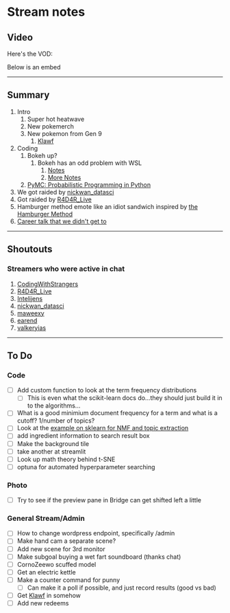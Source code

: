 # Stream notes

## Video

Here's the VOD:

Below is an embed

---

## Summary

1. Intro
   1. Super hot heatwave
   2. New pokemerch
   3. New pokemon from Gen 9
      1. [Klawf](https://bulbapedia.bulbagarden.net/wiki/File:Klawf.png)
2. Coding
   1. Bokeh up?
      1. Bokeh has an odd problem with WSL
         1. [Notes](https://stackoverflow.com/questions/62814002/start-this-command-cannot-be-run-due-to-the-error-the-system-cannot-find-the)
         2. [More Notes](https://stackoverflow.com/questions/66744219/jupyter-lab-networkerror-running-on-wsl2)
   2. [PyMC: Probabilistic Programming in Python](https://docs.pymc.io/en/v3/index.html)
3. We got raided by [nickwan_datasci](https://www.twitch.tv/nickwan_datasci)
4. Got raided by [R4D4R_Live](https://www.twitch.tv/R4D4R_Live)
5. Hamburger method emote like an idiot sandwich inspired by [the Hamburger Method](https://tacomacc.libguides.com/c.php?g=373176&p=2523552)
6. [Career talk that we didn't get to](https://www.reddit.com/r/datascience/comments/x7hh75/anyone_else_noticing_job_postings_are_saying_ds/)

---

## Shoutouts

### Streamers who were active in chat

1. [CodingWithStrangers](https://www.twitch.tv/codingwithstrangers)
2. [R4D4R_Live](https://www.twitch.tv/R4D4R_Live)
3. [Intelijens](https://www.twitch.tv/intelijens)
4. [nickwan_datasci](https://www.twitch.tv/nickwan_datasci)
5. [maweexy](https://www.twitch.tv/maweexy)
6. [earend](https://www.twitch.tv/earend)
7. [valkeryias](https://www.twitch.tv/valkeryias)

---

## To Do

### Code

- [ ] Add custom function to look at the term frequency distributions
  - [ ] This is even what the scikit-learn docs do...they should just build it in to the algorithms...
- [ ] What is a good minimium document frequency for a term and what is a cutoff? 1/number of topics?
- [ ] Look at the [example on sklearn for NMF and topic extraction](https://scikit-learn.org/stable/auto_examples/applications/plot_topics_extraction_with_nmf_lda.html#sphx-glr-auto-examples-applications-plot-topics-extraction-with-nmf-lda-py)
- [ ] add ingredient information to search result box
- [ ] Make the background tile
- [ ] take another at streamlit
- [ ] Look up math theory behind t-SNE
- [ ] optuna for automated hyperparameter searching

### Photo

- [ ] Try to see if the preview pane in Bridge can get shifted left a little

### General Stream/Admin

- [ ] How to change wordpress endpoint, specifically /admin
- [ ] Make hand cam a separate scene?
- [ ] Add new scene for 3rd monitor
- [ ] Make subgoal buying a wet fart soundboard (thanks chat)
- [ ] CornoZeewo scuffed model
- [ ] Get an electric kettle
- [ ] Make a counter command for punny
  - [ ] Can make it a poll if possible, and just record results (good vs bad)
- [ ] Get [Klawf](https://bulbapedia.bulbagarden.net/wiki/File:Klawf.png) in somehow
- [ ] Add new redeems
